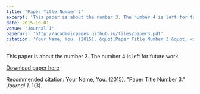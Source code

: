 ```yaml
---
title: "Paper Title Number 3"
excerpt: 'This paper is about the number 3. The number 4 is left for future work.'
date: 2015-10-01
venue: 'Journal 1'
paperurl: 'http://academicpages.github.io/files/paper3.pdf'
citation: 'Your Name, You. (2015). &quot;Paper Title Number 3.&quot; <i>Journal 1</i>. 1(3).'
---
```

This paper is about the number 3. The number 4 is left for future work.

[Download paper here](http://yangcas.github.io/files/paper3.pdf)

Recommended citation: Your Name, You. (2015). "Paper Title Number 3." <i>Journal 1</i>. 1(3).